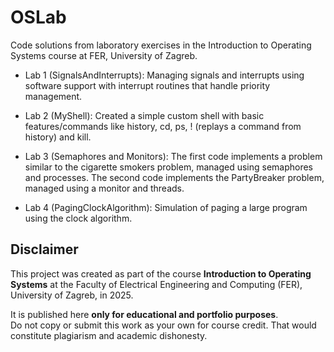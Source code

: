 # OSLab
Code solutions from laboratory exercises in the Introduction to Operating Systems course at FER, University of Zagreb.

- Lab 1 (SignalsAndInterrupts):
Managing signals and interrupts using software support with interrupt routines that handle priority management.

- Lab 2 (MyShell):
Created a simple custom shell with basic features/commands like history, cd, ps, ! (replays a command from history) and kill.

- Lab 3 (Semaphores and Monitors):
The first code implements a problem similar to the cigarette smokers problem, managed using semaphores and processes.
The second code implements the PartyBreaker problem, managed using a monitor and threads.

- Lab 4 (PagingClockAlgorithm):
Simulation of paging a large program using the clock algorithm.


## Disclaimer

This project was created as part of the course **Introduction to Operating Systems** at the Faculty of Electrical Engineering and Computing (FER), University of Zagreb, in 2025.

It is published here **only for educational and portfolio purposes**.  
Do not copy or submit this work as your own for course credit. That would constitute plagiarism and academic dishonesty.
